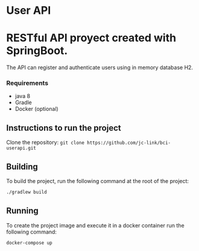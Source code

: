 # User API
# RESTful API proyect created with SpringBoot.
The API can register and authenticate users using in memory database H2.

### Requirements

- java 8
- Gradle
- Docker (optional)

## Instructions to run the project

Clone the repository: `git clone https://github.com/jc-link/bci-userapi.git`

## Building

To build the project, run the following command at the root of the project:

```bash
./gradlew build
```

## Running

To create the project image and execute it in a docker container run the following command:

```bash
docker-compose up
```
